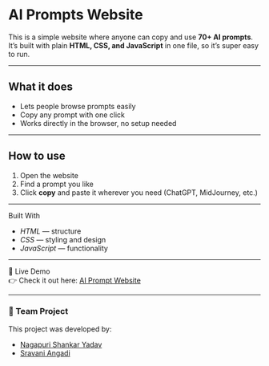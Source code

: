 # AI Prompts Website  

This is a simple website where anyone can copy and use **70+ AI prompts**.  
It’s built with plain **HTML, CSS, and JavaScript** in one file, so it’s super easy to run.  

---

## What it does  
- Lets people browse prompts easily  
- Copy any prompt with one click  
- Works directly in the browser, no setup needed  

---

## How to use  
1. Open the website  
2. Find a prompt you like  
3. Click **copy** and paste it wherever you need (ChatGPT, MidJourney, etc.)  

---

Built With  
- *HTML* — structure  
- *CSS* — styling and design  
- *JavaScript* — functionality  

---

 🔗 Live Demo  
👉 Check it out here: [AI Prompt Website](https://sravani-op.github.io/AI-PROMPT/)  

---

### 👥 Team Project
This project was developed by:
- [Nagapuri Shankar Yadav](https://github.com/nsy4251-svg)
- [Sravani Angadi](https://github.com/sravani-op)

